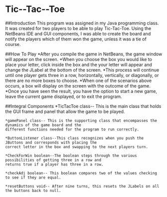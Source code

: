 # Tic--Tac--Toe
##Introduction
    This program was assigned in my Java programming class. It was created for two players to be able to play 
    Tic-Tac-Toe. Using the NetBeans IDE and GUI components, I was able to create the board and notify the players 
    which of them won the game, unless it was a tie of course.

##How To Play
    *After you compile the game in NetBeans, the game window will appear on the screen.
    *When you choose the box you would like to place your letter, click inside the box and the your letter 
     will appear and change the JLabel at the bottom of the screen.
    *This process will continue until one player gets three in a row, horizontally, vertically, or diagonally, or 
     there are no more boxes to choose.
    *When one of the scenarios above occurs, a box will display on the screen with the outcome of the game.
    *Once you have seen the result, you have the option to start a new game, leave the current game displayed, 
     or to exit the program.
     
##Integral Components
    *TicTacToe class-- This is the main class that holds the GUI frame and panel that allow the game to be played.
    
    *gamePanel class-- This is the supporting class that encompasses the dynamics of the game board and the 
    different functions needed for the program to run correctly.
    
    *ButtonListener class--This class recognizes when you push the JButtons and corresponds with placing the 
    correct letter in the box and swapping to the next players turn.  
    
    *CheckForWin boolean--The boolean steps through the various possibilities of getting three in a row and 
    returns true if a player has three in a row.
 
    *checkAdj boolean-- This boolean compares two of the values checking to see if they are equal.

    *resetButtons void-- After nine turns, this resets the JLabels on all the buttons back to null.
